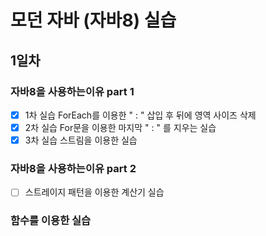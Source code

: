 # 모던 자바 (자바8) 실습

## 1일차 
### 자바8을 사용하는이유 part 1

- [x] 1차 실습 ForEach를 이용한 " : " 삽입 후 뒤에 영역 사이즈 삭제
- [x] 2차 실습 For문을 이용한 마지막 " : " 를 지우는 실습
- [x] 3차 실습 스트림을 이용한 실습

### 자바8을 사용하는이유 part 2
- [ ] 스트레이지 패턴을 이용한 계산기 실습

### 함수를 이용한 실습
